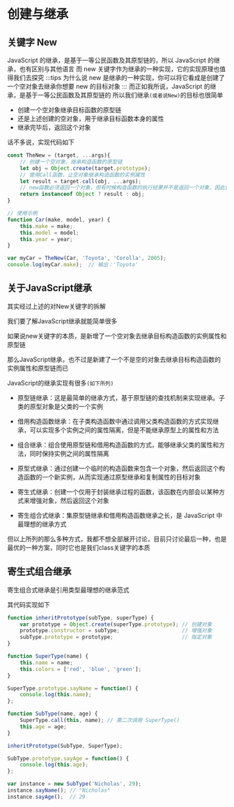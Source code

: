 # 创建与继承

## 关键字 New

JavaScript 的继承，是基于一等公民函数及其原型链的，所以 JavaScript 的继承，也有区别与其他语言
而 new 关键字作为继承的一种实现，它的实现原理也值得我们去探究
:::tips
为什么说 new 是继承的一种实现，你可以将它看成是创建了一个空对象去继承你想要 new 的目标对象
:::
而正如我所说，JavaScript 的继承，是基于一等公民函数及其原型链的
所以我们继承`(或者说New)`的目标也很简单

- 创建一个空对象继承目标函数的原型链
- 还是上述创建的空对象，用于继承目标函数本身的属性
- 继承完毕后，返回这个对象

话不多说，实现代码如下

```js
const TheNew = (target, ...args){
    // 创建一个空对象，继承构造函数的原型链
    let obj = Object.create(target.prototype);
    // 使用Call函数，让空对象继承构造函数的实例属性
    let result = target.call(obj, ...args);
    // new函数必须返回一个对象，但有时候构造函数的执行结果并不是返回一个对象，因此要判断一下
    return instanceof Object ? result : obj;
}

// 使用示例
function Car(make, model, year) {
    this.make = make;
    this.model = model;
    this.year = year;
}

var myCar = TheNew(Car, 'Toyota', 'Corolla', 2005);
console.log(myCar.make);  // 输出：'Toyota'
```

## 关于JavaScript继承

其实经过上述的对New关键字的拆解

我们要了解JavaScript继承就能简单很多

如果说new关键字的本质，是新增了一个空对象去继承目标构造函数的实例属性和原型链

那么JavaScript继承，也不过是新建了一个不是空的对象去继承目标构造函数的实例属性和原型链而已

JavaScript的继承实现有很多`(如下所列)`

- 原型链继承：这是最简单的继承方式，基于原型链的查找机制来实现继承。子类的原型对象是父类的一个实例

- 借用构造函数继承：在子类构造函数中通过调用父类构造函数的方式实现继承，可以实现多个实例之间的属性隔离，但是不能继承原型上的属性和方法

- 组合继承：组合使用原型链和借用构造函数的方式，能够继承父类的属性和方法，同时保持实例之间的属性隔离

- 原型式继承：通过创建一个临时的构造函数来包含一个对象，然后返回这个构造函数的一个新实例，从而实现通过原型继承和复制属性的目标对象

- 寄生式继承：创建一个仅用于封装继承过程的函数，该函数在内部会以某种方式来增强对象，然后返回这个对象

- 寄生组合式继承：集原型链继承和借用构造函数继承之长，是 JavaScript 中最理想的继承方式

但以上所列的那么多种方式，我都不想全部展开讨论，目前只讨论最后一种，也是最优的一种方案，同时它也是我们class关键字的本质

## 寄生式组合继承

寄生组合式继承是引用类型最理想的继承范式

其代码实现如下

```js
function inheritPrototype(subType, superType) {
    var prototype = Object.create(superType.prototype); // 创建对象
    prototype.constructor = subType;                    // 增强对象
    subType.prototype = prototype;                      // 指定对象
}

function SuperType(name) {
    this.name = name;
    this.colors = ['red', 'blue', 'green'];
}

SuperType.prototype.sayName = function() {
    console.log(this.name);
};

function SubType(name, age) {
    SuperType.call(this, name); // 第二次调用 SuperType()
    this.age = age;
}

inheritPrototype(SubType, SuperType);

SubType.prototype.sayAge = function() {
    console.log(this.age);
};

var instance = new SubType('Nicholas', 29);
instance.sayName(); // "Nicholas"
instance.sayAge();  // 29
```